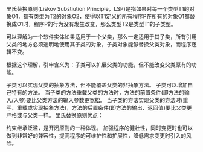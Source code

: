 里氏替换原则(Liskov Substiution Principle，LSP)是指如果对每一个类型T1的对象O1，都有类型为T2的对象O2，使得以T1定义的所有程序P在所有的对象O1都替换成O1时，程序P的行为没有发生改变，那么类型T2是类型T1的子类型。

可以理解为一个软件实体如果适用于一个父类，那么一定适用于其子类，所有引用父类的地方必须透明地使用其子类的对象，子类对象能够替换父类对象，而程序逻辑不变。

根据这个理解，引申含义为：子类可以扩展父类的功能，但不能改变父类原有的功能。

子类可以实现父类的抽象方法，但不能覆盖父类的非抽象方法。
子类可以增加自己特有的方法。
当子类的方法重载父类的方法时，方法的前置条件(即方法的输入/入参)要比父类方法的输入参数更宽松。
当子类的方法实现父类的方法时(重写、重载或实现抽象方法)，方法的后置条件(即方法的输出、返回值)要比父类更严格或与父类一样。
里氏替换原则优点：

约束继承泛滥，是开闭原则的一种体现。
加强程序的健壮性，同时变更时也可以做到非常好的兼容性，提高程序的可维护性和扩展性，降低需求变更时引入的风险。
